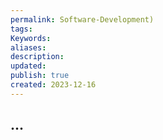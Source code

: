 ```yaml
---
permalink: Software-Development)
tags: 
Keywords: 
aliases: 
description: 
updated: 
publish: true
created: 2023-12-16
---
```



## ...